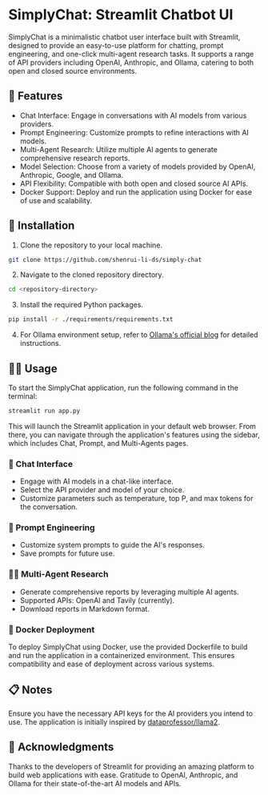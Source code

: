 # SimplyChat: Streamlit Chatbot UI
SimplyChat is a minimalistic chatbot user interface built with Streamlit, designed to provide an easy-to-use platform for chatting, prompt engineering, and one-click multi-agent research tasks. It supports a range of API providers including OpenAI, Anthropic, and Ollama, catering to both open and closed source environments.

## 🌟 Features
- Chat Interface: Engage in conversations with AI models from various providers.
- Prompt Engineering: Customize prompts to refine interactions with AI models.
- Multi-Agent Research: Utilize multiple AI agents to generate comprehensive research reports.
- Model Selection: Choose from a variety of models provided by OpenAI, Anthropic, Google, and Ollama.
- API Flexibility: Compatible with both open and closed source AI APIs.
- Docker Support: Deploy and run the application using Docker for ease of use and scalability.

## 💾 Installation
1. Clone the repository to your local machine.
```bash
git clone https://github.com/shenrui-li-ds/simply-chat
```
2. Navigate to the cloned repository directory.
```bash
cd <repository-directory>
```
3. Install the required Python packages.
```bash
pip install -r ./requirements/requirements.txt
```
4. For Ollama environment setup, refer to [Ollama's official blog](https://ollama.com/blog) for detailed instructions.

## 🧑‍💻 Usage
To start the SimplyChat application, run the following command in the terminal:
```bash
streamlit run app.py
```
This will launch the Streamlit application in your default web browser. From there, you can navigate through the application's features using the sidebar, which includes Chat, Prompt, and Multi-Agents pages.

### 💬 Chat Interface
- Engage with AI models in a chat-like interface.
- Select the API provider and model of your choice.
- Customize parameters such as temperature, top P, and max tokens for the conversation.

### 📝 Prompt Engineering
- Customize system prompts to guide the AI's responses.
- Save prompts for future use.

### 🕵️‍♂️ Multi-Agent Research
- Generate comprehensive reports by leveraging multiple AI agents.
- Supported APIs: OpenAI and Tavily (currently).
- Download reports in Markdown format.

### 🐳 Docker Deployment
To deploy SimplyChat using Docker, use the provided Dockerfile to build and run the application in a containerized environment. This ensures compatibility and ease of deployment across various systems.

## 📋 Notes
Ensure you have the necessary API keys for the AI providers you intend to use.
The application is initially inspired by [dataprofessor/llama2](https://github.com/dataprofessor/llama2).

## 👏 Acknowledgments
Thanks to the developers of Streamlit for providing an amazing platform to build web applications with ease.
Gratitude to OpenAI, Anthropic, and Ollama for their state-of-the-art AI models and APIs.

